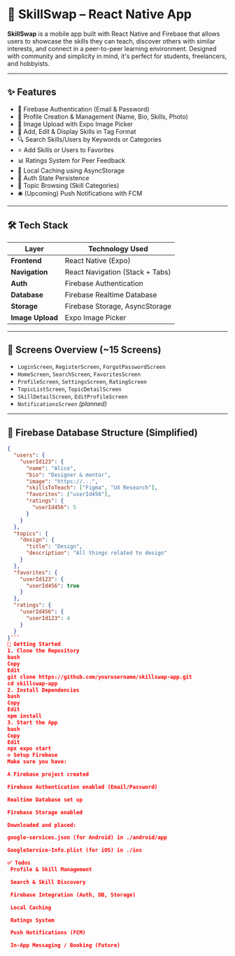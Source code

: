 # 🌟 SkillSwap – React Native App

**SkillSwap** is a mobile app built with React Native and Firebase that allows users to showcase the skills they can teach, discover others with similar interests, and connect in a peer-to-peer learning environment. Designed with community and simplicity in mind, it's perfect for students, freelancers, and hobbyists.

---

## ✨ Features

- 🔐 Firebase Authentication (Email & Password)
- 👤 Profile Creation & Management (Name, Bio, Skills, Photo)
- 📸 Image Upload with Expo Image Picker
- 🧠 Add, Edit & Display Skills in Tag Format
- 🔍 Search Skills/Users by Keywords or Categories
- ⭐ Add Skills or Users to Favorites
- 📊 Ratings System for Peer Feedback
- 📁 Local Caching using AsyncStorage
- 🔄 Auth State Persistence
- 🧩 Topic Browsing (Skill Categories)
- 🛎️ (Upcoming) Push Notifications with FCM

---

## 🛠️ Tech Stack

| Layer            | Technology Used                  |
| ---------------- | -------------------------------- |
| **Frontend**     | React Native (Expo)              |
| **Navigation**   | React Navigation (Stack + Tabs)  |
| **Auth**         | Firebase Authentication          |
| **Database**     | Firebase Realtime Database       |
| **Storage**      | Firebase Storage, AsyncStorage   |
| **Image Upload** | Expo Image Picker                |

---

## 📲 Screens Overview (~15 Screens)

- `LoginScreen`, `RegisterScreen`, `ForgotPasswordScreen`
- `HomeScreen`, `SearchScreen`, `FavoritesScreen`
- `ProfileScreen`, `SettingsScreen`, `RatingScreen`
- `TopicListScreen`, `TopicDetailScreen`
- `SkillDetailScreen`, `EditProfileScreen`
- `NotificationsScreen` *(planned)*

---

## 🧱 Firebase Database Structure (Simplified)

```json
{
  "users": {
    "userId123": {
      "name": "Alice",
      "bio": "Designer & mentor",
      "image": "https://...",
      "skillsToTeach": ["Figma", "UX Research"],
      "favorites": ["userId456"],
      "ratings": {
        "userId456": 5
      }
    }
  },
  "topics": {
    "design": {
      "title": "Design",
      "description": "All things related to design"
    }
  },
  "favorites": {
    "userId123": {
      "userId456": true
    }
  },
  "ratings": {
    "userId456": {
      "userId123": 4
    }
  }
}```
🚀 Getting Started
1. Clone the Repository
bash
Copy
Edit
git clone https://github.com/yourusername/skillswap-app.git
cd skillswap-app
2. Install Dependencies
bash
Copy
Edit
npm install
3. Start the App
bash
Copy
Edit
npx expo start
⚙️ Setup Firebase
Make sure you have:

A Firebase project created

Firebase Authentication enabled (Email/Password)

Realtime Database set up

Firebase Storage enabled

Downloaded and placed:

google-services.json (for Android) in ./android/app

GoogleService-Info.plist (for iOS) in ./ios

✅ Todos
 Profile & Skill Management

 Search & Skill Discovery

 Firebase Integration (Auth, DB, Storage)

 Local Caching

 Ratings System

 Push Notifications (FCM)

 In-App Messaging / Booking (Future)

